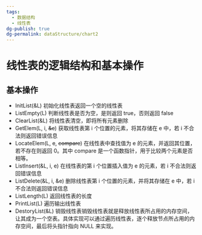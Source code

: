 ```yaml
---
tags:
  - 数据结构
  - 线性表
dg-publish: true
dg-permalink: dataStructure/chart2
---
```

# 线性表的逻辑结构和基本操作

## 基本操作

- InitList(&L) 初始化线性表返回一个空的线性表
- ListEmpty(L) 判断线性表是否为空，是则返回 true，否则返回 false
- ClearList(&L) 将线性表清空，即将所有元素删除
- GetElem(L, i, ~~&e~~) 获取线性表第 i 个位置的元素，将其存储在 e 中，若 i 不合法则返回错误信息
- LocateElem(L, e, ~~compare~~) 在线性表中查找值为 e 的元素，并返回其位置，若不存在则返回 0。其中 compare 是一个函数指针，用于比较两个元素是否相等。
- ListInsert(&L, i, e) 在线性表的第 i 个位置插入值为 e 的元素，若 i 不合法则返回错误信息
- ListDelete(&L, i, &e) 删除线性表第 i 个位置的元素，并将其存储在 e 中，若 i 不合法则返回错误信息
- ListLength(L) 返回线性表的长度
- PrintList(L) 遍历输出线性表
- DestoryList(&L) 销毁线性表销毁线性表就是释放线性表所占用的内存空间，让其成为一个空表。具体实现可以通过遍历线性表，逐个释放节点所占用的内存空间，最后将头指针指向 NULL 来实现。
